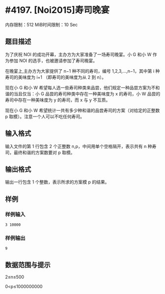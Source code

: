 # #4197. [Noi2015]寿司晚宴

内存限制：512 MiB时间限制：10 Sec

## 题目描述

为了庆祝 NOI 的成功开幕，主办方为大家准备了一场寿司晚宴。小 G 和小 W 作为参加 NOI 的选手，也被邀请参加了寿司晚宴。

在晚宴上,主办方为大家提供了 n&minus;1 种不同的寿司，编号 1,2,3,&hellip;,n&minus;1，其中第 i 种寿司的美味度为 i+1 （即寿司的美味度为从 2 到 n）。

现在小 G 和小 W 希望每人选一些寿司种类来品尝，他们规定一种品尝方案为不和谐的当且仅当：小 G 品尝的寿司种类中存在一种美味度为 x 的寿司，小 W 品尝的寿司中存在一种美味度为 y 的寿司，而 x 与 y 不互质。

现在小 G 和小 W 希望统计一共有多少种和谐的品尝寿司的方案（对给定的正整数 p 取模）。注意一个人可以不吃任何寿司。

## 输入格式

输入文件的第 1 行包含 2 个正整数 n,p，中间用单个空格隔开，表示共有 n 种寿司，最终和谐的方案数要对 p 取模。

## 输出格式

输出一行包含 1 个整数，表示所求的方案模 p 的结果。

## 样例

### 样例输入

    
    3 10000
    

### 样例输出

    
    9
    

## 数据范围与提示

 2&le;n&le;500

0<p&le;1000000000
